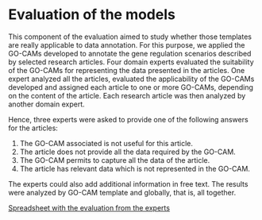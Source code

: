# Evaluation of the models 


This component of the evaluation aimed to study whether those templates are really applicable to data annotation. For this purpose, we applied the GO-CAMs developed to annotate the gene regulation scenarios described by selected research articles. 
Four domain experts evaluated the suitability of the GO-CAMs for representing the data presented in the articles. One expert analyzed all the articles, evaluated the applicability of the GO-CAMs developed and assigned each article to one or more GO-CAMs, depending on the content of the article. Each research article was then analyzed by another domain expert. 

Hence, three experts were asked to provide one of the following answers for the articles:
1. The GO-CAM associated is not useful for this article.
2. The article does not provide all the data required by the GO-CAM.
3. The GO-CAM permits to capture all the data of the article.
4. The article has relevant data which is not represented in the GO-CAM.

The experts could also add additional information in free text. The results were analyzed by GO-CAM template and globally, that is, all together.

[Spreadsheet with the evaluation from the experts](https://github.com/jesualdotomasfernandezbreis/greekc/blob/main/evaluation/evaluation-spreadsheet.xlsx)
